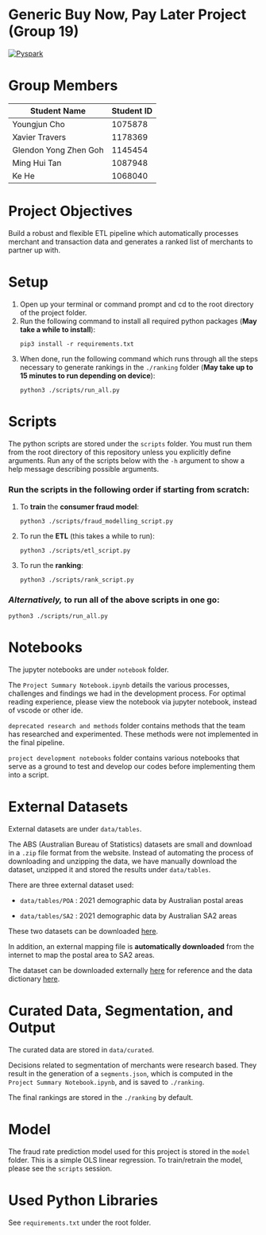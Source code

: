 # Generic Buy Now, Pay Later Project (Group 19)

[![Pyspark](https://img.shields.io/badge/Pyspark-v3.3.0-blue.svg)](https://spark.apache.org/docs/latest/api/python/getting_started/install.html)

# Group Members

Student Name | Student ID 
--- | --- 
Youngjun Cho | 1075878
Xavier Travers | 1178369
Glendon Yong Zhen Goh | 1145454
Ming Hui Tan | 1087948
Ke He | 1068040

# Project Objectives
Build a robust and flexible ETL pipeline which automatically processes merchant and transaction data and generates a ranked list of merchants to partner up with.

# Setup

1. Open up your terminal or command prompt and cd to the root directory of the project folder.
2. Run the following command to install all required python packages (**May take a while to install**):
    ```
    pip3 install -r requirements.txt
    ```
3. When done, run the following command which runs through all the steps necessary to generate rankings in the `./ranking` folder (**May take up to 15 minutes to run depending on device**):
    ```
    python3 ./scripts/run_all.py
    ```

# Scripts
The python scripts are stored under the `scripts` folder.
You must run them from the root directory of this repository unless you explicitly define arguments.
Run any of the scripts below with the `-h` argument to show a help message describing possible arguments.

### Run the scripts in the following order if starting from scratch:

1. To **train** the **consumer fraud model**:
    ```
    python3 ./scripts/fraud_modelling_script.py
    ```

2. To run the **ETL** (this takes a while to run):
    ```
    python3 ./scripts/etl_script.py
    ```

3. To run the **ranking**:
    ```
    python3 ./scripts/rank_script.py
    ```

### *Alternatively,* to run all of the above scripts in one go:
```
python3 ./scripts/run_all.py
```

# Notebooks
The jupyter notebooks are under `notebook` folder.

The `Project Summary Notebook.ipynb` details the various processes, challenges and findings we had in the development process. For optimal reading experience, please view the notebook via jupyter notebook, instead of vscode or other ide.

`deprecated research and methods` folder contains methods that the team has researched and experimented. These methods were not implemented in the final pipeline. 

`project development notebooks` folder contains various notebooks that serve as a ground to test and develop our codes before implementing them into a script.


# External Datasets
External datasets are under `data/tables`. 

The ABS (Australian Bureau of Statistics) datasets are small and download in a `.zip` file format from the website. Instead of automating the process of downloading and unzipping the data, we have manually download the dataset, unzipped it and stored the results under `data/tables`.

There are three external dataset used:

- `data/tables/POA` : 2021 demographic data by Australian postal areas

- `data/tables/SA2` : 2021 demographic data by Australian SA2 areas

These two datasets can be downloaded [here](https://www.abs.gov.au/census/find-census-data/datapacks).

In addition, an external mapping file is **automatically downloaded** from the internet to map the postal area to SA2 areas.

The dataset can be downloaded externally [here](https://www.matthewproctor.com/Content/postcodes/australian_postcodes.csv) for reference and the data dictionary [here](https://www.matthewproctor.com/australian_postcodes).

# Curated Data, Segmentation, and Output

The curated data are stored in `data/curated`.

Decisions related to segmentation of merchants were research based.
They result in the generation of a `segments.json`, which is computed in the `Project Summary Notebook.ipynb`, and is saved to `./ranking`.

The final rankings are stored in the `./ranking` by default. 


# Model

The fraud rate prediction model used for this project is stored in the `model` folder.
This is a simple OLS linear regression.
To train/retrain the model, please see the `scripts` session.

# Used Python Libraries

See `requirements.txt` under the root folder.
